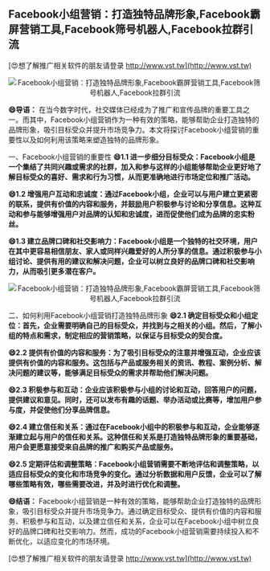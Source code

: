 ## **Facebook小组营销：打造独特品牌形象,Facebook霸屏营销工具,Facebook筛号机器人,Facebook拉群引流**

[😍想了解推广相关软件的朋友请登录 http://www.vst.tw](http://www.vst.tw)

 <center><img src="https://vst.tw/MP4/tuiguang/png/4.png" alt="Facebook小组营销：打造独特品牌形象,Facebook霸屏营销工具,Facebook筛号机器人,Facebook拉群引流"></center>

**😄导语：**
在当今数字时代，社交媒体已经成为了推广和宣传品牌的重要工具之一。而其中，Facebook小组营销作为一种有效的策略，能够帮助企业打造独特的品牌形象，吸引目标受众并提升市场竞争力。本文将探讨Facebook小组营销的重要性以及如何利用该策略来塑造独特的品牌形象。

一、Facebook小组营销的重要性
**😄1.1 进一步细分目标受众：Facebook小组是一个集结了共同兴趣或需求的社群，加入和参与这样的小组能够帮助企业更好地了解目标受众的喜好、需求和行为习惯，从而更准确地进行市场定位和推广活动。**

**😄1.2 增强用户互动和忠诚度：通过Facebook小组，企业可以与用户建立更紧密的联系，提供有价值的内容和服务，并鼓励用户积极参与讨论和分享信息。这种互动和参与能够增强用户对品牌的认知和忠诚度，进而促使他们成为品牌的忠实粉丝。**

**😄1.3 建立品牌口碑和社交影响力：Facebook小组是一个独特的社交环境，用户在其中更容易相信朋友、家人或同样兴趣爱好的人所分享的信息。通过积极参与小组讨论、提供有用的建议和解决问题，企业可以树立良好的品牌口碑和社交影响力，从而吸引更多潜在客户。**

 <center><img src="https://vst.tw/MP4/tuiguang/png/8.png" alt="Facebook小组营销：打造独特品牌形象,Facebook霸屏营销工具,Facebook筛号机器人,Facebook拉群引流"></center>

二、如何利用Facebook小组营销打造独特品牌形象
**😄2.1 确定目标受众和小组定位：首先，企业需要明确自己的目标受众，并找到与之相关的小组。然后，了解小组的特点和需求，制定相应的营销策略，以保证与目标受众的契合度。**

**😄2.2 提供有价值的内容和服务：为了吸引目标受众的注意并增强互动，企业应该提供有价值的内容和服务。这包括与产品或服务相关的资讯、教程、案例分析、解决问题的建议等，能够满足目标受众的需求并帮助他们解决问题。**

**😄2.3 积极参与和互动：企业应该积极参与小组的讨论和互动，回答用户的问题，提供建议和意见。同时，还可以发布有趣的话题、举办活动或比赛等，增加用户参与度，并促使他们分享品牌信息。**

**😄2.4 建立信任和关系：通过在Facebook小组中的积极参与和互动，企业能够逐渐建立起与用户的信任和关系。这种信任和关系是打造独特品牌形象的重要基础，用户会更愿意接受来自品牌的推广和购买产品或服务。**

**😄2.5 定期评估和调整策略：Facebook小组营销需要不断地评估和调整策略，以适应目标受众的变化和市场竞争的变化。通过分析数据和用户反馈，企业可以了解哪些策略有效，哪些需要改进，并及时进行优化和调整。**

**😄结语：**
Facebook小组营销是一种有效的策略，能够帮助企业打造独特的品牌形象，吸引目标受众并提升市场竞争力。通过确定目标受众、提供有价值的内容和服务、积极参与和互动，以及建立信任和关系，企业可以在Facebook小组中树立良好的品牌口碑和社交影响力。然而，成功的Facebook小组营销需要持续投入和不断优化，以适应变化的市场环境。

[😍想了解推广相关软件的朋友请登录 http://www.vst.tw](http://www.vst.tw)



